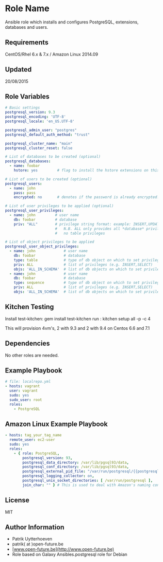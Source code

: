 Role Name
========

Ansible role which installs and configures PostgreSQL, extensions, databases and users.

Requirements
------------

CentOS/Rhel 6.x & 7.x / Amazon Linux 2014.09

Updated
-------
20/08/2015

Role Variables
--------------
```yaml
# Basic settings
postgresql_version: 9.3
postgresql_encoding: 'UTF-8'
postgresql_locale: 'en_US.UTF-8'

postgresql_admin_user: "postgres"
postgresql_default_auth_method: "trust"

postgresql_cluster_name: "main"
postgresql_cluster_reset: false

# List of databases to be created (optional)
postgresql_databases:
  - name: foobar
    hstore: yes         # flag to install the hstore extensions on this database (yes/no)

# List of users to be created (optional)
postgresql_users:
  - name: john
    pass: pass
    encrypted: no       # denotes if the password is already encrypted.

# List of user privileges to be applied (optional)
postgresql_user_privileges:
  - name: john         # user name
    db: foobar         # database
    priv: "ALL"        # privilege string format: example: INSERT,UPDATE/table:SELECT/anothertable:ALL
                       #   N.B. ALL only provides all *database* privileges, but
                       #   no table privileges

# List of object privileges to be applied
postgresql_user_object_privileges:
  - name: john             # user name
    db: foobar             # database
    type: table            # type of db object on which to set privilege
    priv: ALL              # list of privileges (e.g. INSERT,SELECT)
    objs: 'ALL_IN_SCHEMA'  # list of db objects on which to set privilege
  - name: john             # user name
    db: foobar             # database
    type: sequence         # type of db object on which to set privilege
    priv: ALL              # list of privileges (e.g. INSERT,SELECT)
    objs: 'ALL_IN_SCHEMA'  # list of db objects on which to set privilege
```

Kitchen Testing
---------------
Install test-kitchen: gem install test-kitchen
run : kitchen setup all -p -c 4

This will provision 4vm's, 2 with 9.3 and 2 with 9.4 on Centos 6.6 and 7.1




Dependencies
------------

No other roles are needed.

Example Playbook
-------------------------
```yaml
# file: localrepo.yml
- hosts: vagrant
  user: vagrant
  sudo: yes
  sudo_user: root
  roles:
    - PostgreSQL
```

Amazon Linux Example Playbook
-----------------------------
```yaml
- hosts: tag_your_tag_name
  remote_user: ec2-user
  sudo: yes
  roles:
    - { role: PostgreSQL,
        postgresql_version: 93,
        postgresql_data_directory: /var/lib/pgsql93/data,
        postgresql_conf_directory: /var/lib/pgsql93/data,
        postgresql_external_pid_file: "/var/run/postgresql/{{postgresql_version}}-{{postgresql_cluster_name}}.pid",
        postgresql_logging_collector: on,
        postgresql_unix_socket_directories: [ /var/run/postgresql ],
        join_char: "" } # This is used to deal with Amazon's naming convention for the postgreSQL service
```

License
-------

MIT

Author Information
------------------

* Patrik Uytterhoeven
* patrik( at )open-future.be
* [www.open-future.be](http://www.open-future.be)
* Role based on Galaxy Ansibles.postgresql role for Debian
